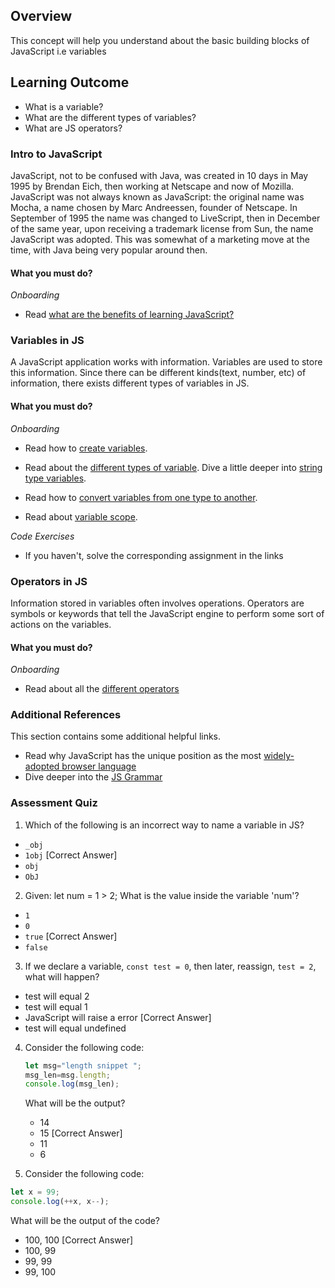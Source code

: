 
## Overview

This concept will help you understand about the basic building blocks of JavaScript i.e variables

## Learning Outcome

- What is a variable?
- What are the different types of variables?
- What are JS operators?  


### Intro to JavaScript

JavaScript, not to be confused with Java, was created in 10 days in May 1995 by Brendan Eich, then working at Netscape and now of Mozilla. JavaScript was not always known as JavaScript: the original name was Mocha, a name chosen by Marc Andreessen, founder of Netscape. In September of 1995 the name was changed to LiveScript, then in December of the same year, upon receiving a trademark license from Sun, the name JavaScript was adopted. This was somewhat of a marketing move at the time, with Java being very popular around then.

#### What you must do?

*Onboarding*
- Read [what are the benefits of learning JavaScript?](https://boostlog.io/@sonuton/what-are-the-benefits-of-learning-javascript-5a87b3669837780090b3e833)

### Variables in JS

A JavaScript application works with information. Variables are used to store this information. Since there can be different kinds(text, number, etc) of information, there exists different types of variables in JS.

#### What you must do?

*Onboarding*

- Read how to [create variables](https://javascript.info/variables). 
- Read about the [different types of variable](https://javascript.info/types). Dive a little deeper into [string type variables](https://javascript.info/string). 

- Read how to [convert variables from one type to another](https://javascript.info/type-conversions). 

- Read about [variable scope](http://javascriptissexy.com/javascript-variable-scope-and-hoisting-explained/).

*Code Exercises*

- If you haven't, solve the corresponding assignment in the links

### Operators in JS

Information stored in variables often involves operations. Operators are symbols or keywords that tell the JavaScript engine to perform some sort of actions on the variables.

#### What you must do?

*Onboarding*

- Read about all the [different operators](https://www.tutorialrepublic.com/javascript-tutorial/javascript-operators.php)


### Additional References

This section contains some additional helpful links.

- Read why JavaScript has the unique position as the most [widely-adopted browser language](https://javascript.info/intro)
- Dive deeper into the [JS Grammar](https://developer.mozilla.org/en-US/docs/Web/JavaScript/Guide/Grammar_and_Types)


### Assessment Quiz

1. Which of the following is an incorrect way to name a variable in JS?

- `_obj`
- `1obj` [Correct Answer]
- `obj`
- `ObJ`

2. Given: let num = 1 > 2;
   What is the value inside the variable 'num'?

- `1`
- `0`
- `true` [Correct Answer]
- `false`

3. If we declare a variable, `const test = 0`, then later, reassign, `test = 2`, what will happen?

- test will equal 2
- test will equal 1
- JavaScript will raise a error [Correct Answer]
- test will equal undefined

4. Consider the following code:
   ```js
   let msg="length snippet ";
   msg_len=msg.length;
   console.log(msg_len);
   ```
   What will be the output?

   - 14
   - 15 [Correct Answer]
   - 11
   - 6

5.  Consider the following code:
   ```js
   let x = 99;
   console.log(++x, x--);
   ```

   What will be the output of the code?
- 100, 100 [Correct Answer]
- 100, 99
- 99, 99
- 99, 100
